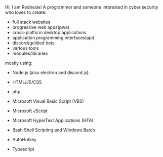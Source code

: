 Hi, I am Rednexie! A programmer and someone interested in cyber security who loves to create:

- full stack websites
- progressive web apps(pwa)
- cross-platform desktop applications
- application programming interfaces(api)
- discord/guilded bots
- various tools
- modules/libraries

mostly using:


- Node.js (also electron and discord.js)

- HTML/JS/CSS

- php

- Microsoft Visual Basic Script (VBS)

- Microsoft JScript

- Microsoft HyperText Applications (HTA)

- Bash Shell Scripting and Windows Batch

- AutoHotkey

- Typescript

